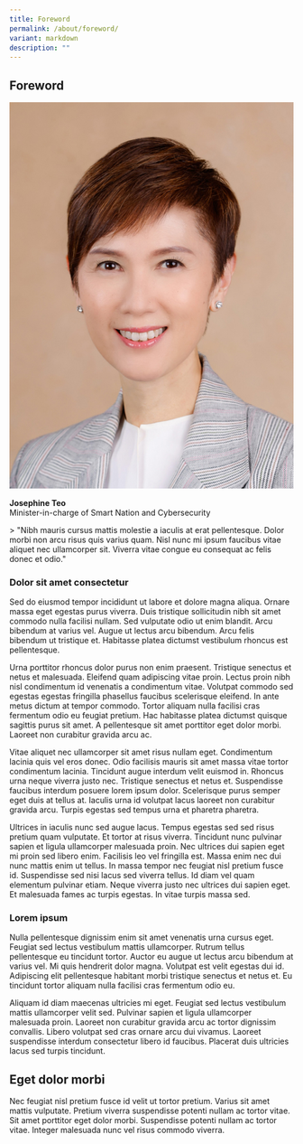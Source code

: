 ```yaml
---
title: Foreword
permalink: /about/foreword/
variant: markdown
description: ""
---
```

## Foreword

![Josephine Teo](/images/People/josephine_teo.jpg)

**Josephine Teo**<br>
Minister-in-charge of Smart Nation and Cybersecurity<br>

&gt; "Nibh mauris cursus mattis molestie a iaculis at erat pellentesque. Dolor morbi non arcu risus quis varius quam. Nisl nunc mi ipsum faucibus vitae aliquet nec ullamcorper sit. Viverra vitae congue eu consequat ac felis donec et odio."

### Dolor sit amet consectetur 

Sed do eiusmod tempor incididunt ut labore et dolore magna aliqua. Ornare massa eget egestas purus viverra. Duis tristique sollicitudin nibh sit amet commodo nulla facilisi nullam. Sed vulputate odio ut enim blandit. Arcu bibendum at varius vel. Augue ut lectus arcu bibendum. Arcu felis bibendum ut tristique et. Habitasse platea dictumst vestibulum rhoncus est pellentesque. 

Urna porttitor rhoncus dolor purus non enim praesent. Tristique senectus et netus et malesuada. Eleifend quam adipiscing vitae proin. Lectus proin nibh nisl condimentum id venenatis a condimentum vitae. Volutpat commodo sed egestas egestas fringilla phasellus faucibus scelerisque eleifend. In ante metus dictum at tempor commodo. Tortor aliquam nulla facilisi cras fermentum odio eu feugiat pretium. Hac habitasse platea dictumst quisque sagittis purus sit amet. A pellentesque sit amet porttitor eget dolor morbi. Laoreet non curabitur gravida arcu ac.

Vitae aliquet nec ullamcorper sit amet risus nullam eget. Condimentum lacinia quis vel eros donec. Odio facilisis mauris sit amet massa vitae tortor condimentum lacinia. Tincidunt augue interdum velit euismod in. Rhoncus urna neque viverra justo nec. Tristique senectus et netus et. Suspendisse faucibus interdum posuere lorem ipsum dolor. Scelerisque purus semper eget duis at tellus at. Iaculis urna id volutpat lacus laoreet non curabitur gravida arcu. Turpis egestas sed tempus urna et pharetra pharetra.

Ultrices in iaculis nunc sed augue lacus. Tempus egestas sed sed risus pretium quam vulputate. Et tortor at risus viverra. Tincidunt nunc pulvinar sapien et ligula ullamcorper malesuada proin. Nec ultrices dui sapien eget mi proin sed libero enim. Facilisis leo vel fringilla est. Massa enim nec dui nunc mattis enim ut tellus. In massa tempor nec feugiat nisl pretium fusce id. Suspendisse sed nisi lacus sed viverra tellus. Id diam vel quam elementum pulvinar etiam. Neque viverra justo nec ultrices dui sapien eget. Et malesuada fames ac turpis egestas. In vitae turpis massa sed.

### Lorem ipsum

Nulla pellentesque dignissim enim sit amet venenatis urna cursus eget. Feugiat sed lectus vestibulum mattis ullamcorper. Rutrum tellus pellentesque eu tincidunt tortor. Auctor eu augue ut lectus arcu bibendum at varius vel. Mi quis hendrerit dolor magna. Volutpat est velit egestas dui id. Adipiscing elit pellentesque habitant morbi tristique senectus et netus et. Eu tincidunt tortor aliquam nulla facilisi cras fermentum odio eu. 

Aliquam id diam maecenas ultricies mi eget. Feugiat sed lectus vestibulum mattis ullamcorper velit sed. Pulvinar sapien et ligula ullamcorper malesuada proin. Laoreet non curabitur gravida arcu ac tortor dignissim convallis. Libero volutpat sed cras ornare arcu dui vivamus. Laoreet suspendisse interdum consectetur libero id faucibus. Placerat duis ultricies lacus sed turpis tincidunt.

## Eget dolor morbi

Nec feugiat nisl pretium fusce id velit ut tortor pretium. Varius sit amet mattis vulputate. Pretium viverra suspendisse potenti nullam ac tortor vitae. Sit amet porttitor eget dolor morbi. Suspendisse potenti nullam ac tortor vitae. Integer malesuada nunc vel risus commodo viverra.